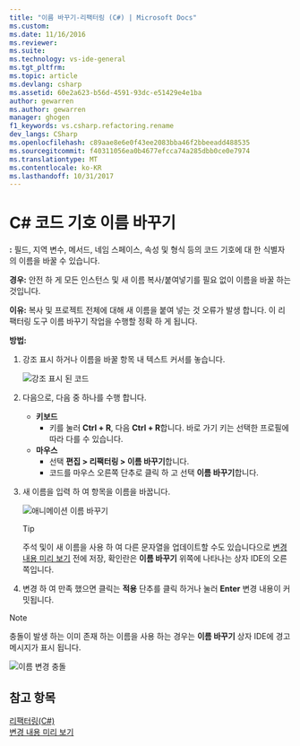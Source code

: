 ```yaml
---
title: "이름 바꾸기-리팩터링 (C#) | Microsoft Docs"
ms.custom: 
ms.date: 11/16/2016
ms.reviewer: 
ms.suite: 
ms.technology: vs-ide-general
ms.tgt_pltfrm: 
ms.topic: article
ms.devlang: csharp
ms.assetid: 60e2a623-b56d-4591-93dc-e51429e4e1ba
author: gewarren
ms.author: gewarren
manager: ghogen
f1_keywords: vs.csharp.refactoring.rename
dev_langs: CSharp
ms.openlocfilehash: c89aae8e6e0f43ee2083bba46f2bbeeadd488535
ms.sourcegitcommit: f40311056ea0b4677efcca74a285dbb0ce0e7974
ms.translationtype: MT
ms.contentlocale: ko-KR
ms.lasthandoff: 10/31/2017
---
```

# <a name="rename-a-code-symbol-in-c"></a>C# 코드 기호 이름 바꾸기 #
**:** 필드, 지역 변수, 메서드, 네임 스페이스, 속성 및 형식 등의 코드 기호에 대 한 식별자의 이름을 바꿀 수 있습니다.

**경우:** 안전 하 게 모든 인스턴스 및 새 이름 복사/붙여넣기를 필요 없이 이름을 바꿀 하는 것입니다.  

**이유:** 복사 및 프로젝트 전체에 대해 새 이름을 붙여 넣는 것 오류가 발생 합니다.  이 리팩터링 도구 이름 바꾸기 작업을 수행할 정확 하 게 됩니다.

**방법:**

1. 강조 표시 하거나 이름을 바꿀 항목 내 텍스트 커서를 놓습니다.

   ![강조 표시 된 코드](media/rename_highlight.png)

1. 다음으로, 다음 중 하나를 수행 합니다.
   * **키보드**
     * 키를 눌러 **Ctrl + R**, 다음 **Ctrl + R**합니다.  바로 가기 키는 선택한 프로필에 따라 다를 수 있습니다.
   * **마우스**
     * 선택 **편집 > 리팩터링 > 이름 바꾸기**합니다.
     * 코드를 마우스 오른쪽 단추로 클릭 하 고 선택 **이름 바꾸기**합니다.

1. 새 이름을 입력 하 여 항목을 이름을 바꿉니다.

   ![애니메이션 이름 바꾸기](media/rename_animated.gif)

   > [!TIP]
   > 주석 및이 새 이름을 사용 하 여 다른 문자열을 업데이트할 수도 있습니다으로 [변경 내용 미리 보기](../../ide/preview-changes.md) 전에 저장, 확인란은 **이름 바꾸기** 위쪽에 나타나는 상자 IDE의 오른쪽입니다.

1. 변경 하 여 만족 했으면 클릭는 **적용** 단추를 클릭 하거나 눌러 **Enter** 변경 내용이 커밋됩니다.

> [!NOTE]
> 충돌이 발생 하는 이미 존재 하는 이름을 사용 하는 경우는 **이름 바꾸기** 상자 IDE에 경고 메시지가 표시 됩니다.
>
> ![이름 변경 충돌](media/rename_conflict.png)

## <a name="see-also"></a>참고 항목  
[리팩터링(C#)](../refactoring-csharp.md)  
[변경 내용 미리 보기](../../ide/preview-changes.md)
